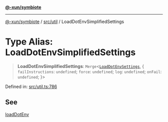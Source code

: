 [**@-xun/symbiote**](../../../README.md)

***

[@-xun/symbiote](../../../README.md) / [src/util](../README.md) / LoadDotEnvSimplifiedSettings

# Type Alias: LoadDotEnvSimplifiedSettings

> **LoadDotEnvSimplifiedSettings**: `Merge`\<[`LoadDotEnvSettings`](LoadDotEnvSettings.md), \{ `failInstructions`: `undefined`; `force`: `undefined`; `log`: `undefined`; `onFail`: `undefined`; \}\>

Defined in: [src/util.ts:786](https://github.com/Xunnamius/symbiote/blob/559506ed93a747d618979a74bc2b1db446959ba9/src/util.ts#L786)

## See

[loadDotEnv](../functions/loadDotEnv.md)
